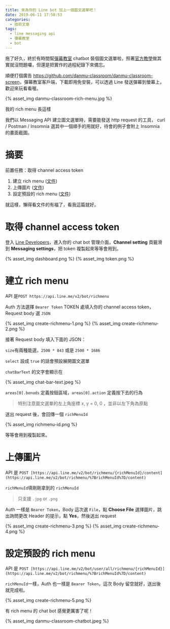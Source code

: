 ```yaml
---
title: 來為你的 Line bot 加上一個圖文選單吧！
date: 2019-06-11 17:58:53
categories:
  - 技術文章
tags:
  - line messaging api
  - 彈幕教室
  - bot
---
```


拖了好久，終於有時間幫[彈幕教室](https://line.me/R/ti/p/%40kls1180p) chatbot 裝個圖文選單啦，照著[官方教學](https://developers.line.biz/en/docs/messaging-api/using-rich-menus/)做其實就沒問題囉，但還是把實作的過程紀錄下來備忘。

順便打個廣告 <https://github.com/danmu-classroom/danmu-classroom-screen>，彈幕教室客戶端，下載即用免安裝，可以透過 Line 發送彈幕到螢幕上，歡迎來玩看看喔。

{% asset_img danmu-classroom-rich-menu.jpg %}

我的 rich menu 長這樣

<!-- more -->

我們以 Messaging API 建立圖文選單時，需要能發送 http request 的工具， curl / Postman / Insomnia 選其中一個順手的用就好，待會的例子會附上 Insomnia 的畫面截圖。

# 摘要

前置任務：取得 channel access token

1.  建立 rich menu ([文件](https://developers.line.biz/en/reference/messaging-api/#create-rich-menu))
2.  上傳圖片 ([文件](https://developers.line.biz/en/reference/messaging-api/#upload-rich-menu-image))
3.  設定預設的 rich menu ([文件](https://developers.line.biz/en/reference/messaging-api/#set-default-rich-menu))

就這樣，懶得看文件的有福了，看我這篇就好。

# 取得 channel access token

登入 [Line Developers](https://developers.line.biz/en/)，進入你的 chat bot 管理介面，**Channel setting** 頁籤滑到 **Messaging settings**，把 token 複製起來等等會用到。

{% asset_img dashboard.png %}
{% asset_img token.png %}

# 建立 rich menu

API 是`POST https://api.line.me/v2/bot/richmenu`

Auth 方法選擇 `Bearer Token` TOKEN 處填入你的 channel access token，Request body 選 `JSON`

{% asset_img create-richmenu-1.png %}
{% asset_img create-richmenu-2.png %}

接著 Request body 填入下面的 JSON：

`size`有兩種能選，`2500 * 843` 或是 `2500 * 1686`

`select` 設成 `true` 的話會預設展開圖文選單

`chatBarText` 的文字會顯示在

{% asset_img chat-bar-text.jpeg %}

`areas[0].bonuds` 定義按鈕區域，`areas[0].action` 定義按下去的行為

> 特別注意圖文選單的左上角座標 x, y = 0, 0 ，並非以左下角為原點

送出 request 後，會回傳一個 `richMenuId`

{% asset_img richmenu-id.png %}

等等會用到複製起來。

# 上傳圖片

API 是 `POST [https://api.line.me/v2/bot/richmenu/{richMenuId}/content](https://api.line.me/v2/bot/richmenu/%7BrichMenuId%7D/content)`

`richMenuId`填剛剛拿到的 `richMenuId`

> 只支援 `.jpg` or `.png`

Auth 一樣是 `Bearer Token`，Body 這次選 `File`，點 **Choose File** 選擇圖片，跳出詢問更改 Header 的提示，點 **Yes**，然後送出 request

{% asset_img create-richmenu-3.png %}
{% asset_img create-richmenu-4.png %}

# 設定預設的 rich menu

API 是 `POST [https://api.line.me/v2/bot/user/all/richmenu/{richMenuId}](https://api.line.me/v2/bot/richmenu/%7BrichMenuId%7D/content)`

`richMenuId`一樣，Auth 也一樣是 `Bearer Token`，這次 Body 留空就好，送出後就完成啦。

{% asset_img create-richmenu-5.png %}

有 rich menu 的 chat bot 感覺更厲害了呢！

{% asset_img danmu-classroom-chatbot.jpeg %}
